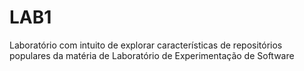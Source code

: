 # LAB1
Laboratório com intuito de explorar características de repositórios populares da matéria de Laboratório de Experimentação de Software
